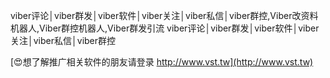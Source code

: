 viber评论│viber群发│viber软件│viber关注│viber私信│viber群控,Viber改资料机器人,Viber群控机器人,Viber群发引流
viber评论│viber群发│viber软件│viber关注│viber私信│viber群控

[😍想了解推广相关软件的朋友请登录 http://www.vst.tw](http://www.vst.tw)




